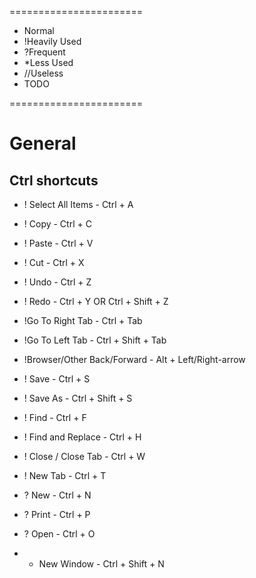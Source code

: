 =======================

* Normal
* !Heavily Used
* ?Frequent
* *Less Used
* //Useless
* TODO

=======================

# General

## Ctrl shortcuts

* ! Select All Items - Ctrl + A

* ! Copy - Ctrl + C
* ! Paste - Ctrl + V
* ! Cut - Ctrl + X

* ! Undo - Ctrl + Z
* ! Redo - Ctrl + Y OR Ctrl + Shift + Z

* !Go To Right Tab - Ctrl + Tab
* !Go To Left Tab - Ctrl + Shift + Tab

* !Browser/Other Back/Forward - Alt + Left/Right-arrow

* ! Save - Ctrl + S
* ! Save As - Ctrl + Shift + S

* ! Find - Ctrl + F
* ! Find and Replace - Ctrl + H

* ! Close / Close Tab - Ctrl + W

* ! New Tab - Ctrl + T

* ? New - Ctrl + N

* ? Print - Ctrl + P

* ? Open - Ctrl + O

* * New Window - Ctrl + Shift + N